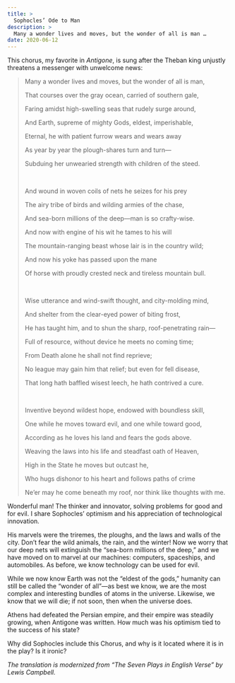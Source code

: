 ```yaml
---
title: >
  Sophocles’ Ode to Man
description: >
  Many a wonder lives and moves, but the wonder of all is man …
date: 2020-06-12
---
```


This chorus, my favorite in *Antigone*, is sung after the Theban king unjustly threatens a messenger with unwelcome news:

<blockquote class="poetry">
<p>Many a wonder lives and moves, but the wonder of all is man,</p>
<p>That courses over the gray ocean, carried of southern gale,</p>
<p>Faring amidst high-swelling seas that rudely surge around,</p>
<p>And Earth, supreme of mighty Gods, eldest, imperishable,</p>
<p>Eternal, he with patient furrow wears and wears away</p>
<p>As year by year the plough-shares turn and turn—</p>
<p>Subduing her unwearied strength with children of the steed.</p>
<br>
<p>And wound in woven coils of nets he seizes for his prey</p>
<p>The airy tribe of birds and wilding armies of the chase,</p>
<p>And sea-born millions of the deep—man is so crafty-wise.</p>
<p>And now with engine of his wit he tames to his will</p>
<p>The mountain-ranging beast whose lair is in the country wild;</p>
<p>And now his yoke has passed upon the mane</p>
<p>Of horse with proudly crested neck and tireless mountain bull.</p>
<br>
<p>Wise utterance and wind-swift thought, and city-molding mind,</p>
<p>And shelter from the clear-eyed power of biting frost,</p>
<p>He has taught him, and to shun the sharp, roof-penetrating rain—</p>
<p>Full of resource, without device he meets no coming time;</p>
<p>From Death alone he shall not find reprieve;</p>
<p>No league may gain him that relief; but even for fell disease,</p>
<p>That long hath baffled wisest leech, he hath contrived a cure.</p>
<br>
<p>Inventive beyond wildest hope, endowed with boundless skill,</p>
<p>One while he moves toward evil, and one while toward good,</p>
<p>According as he loves his land and fears the gods above.</p>
<p>Weaving the laws into his life and steadfast oath of Heaven,</p>
<p>High in the State he moves but outcast he,</p>
<p>Who hugs dishonor to his heart and follows paths of crime</p>
<p>Ne’er may he come beneath my roof, nor think like thoughts with me.</p>
</blockquote>

Wonderful man! The thinker and innovator, solving problems for good and for evil. I share Sophocles’ optimism and his appreciation of technological innovation.

His marvels were the triremes, the ploughs, and the laws and walls of the city. Don’t fear the wild animals, the rain, and the winter! Now we worry that our deep nets will extinguish the “sea-born millions of the deep,” and we have moved on to  marvel at our machines: computers, spaceships, and automobiles. As before, we know technology can be used for evil.

While we now know Earth was not the “eldest of the gods,” humanity can still be called the “wonder of all”—as best we know, we are the most complex and interesting bundles of atoms in the universe. Likewise, we know that we will die; if not soon, then when the universe does.

Athens had defeated the Persian empire, and their empire was steadily growing, when Antigone was written. How much was his optimism tied to the success of his state?

Why did Sophocles include this Chorus, and why is it located where it is in the play? Is it ironic?

*The translation is modernized from “The Seven Plays in English Verse” by Lewis Campbell.*
